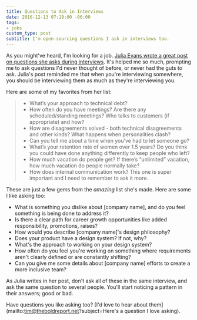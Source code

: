 ```yaml
---
title: Questions to Ask in Interviews
date: 2016-12-13 07:19:00 -06:00
tags:
- jobs
custom_type: post
subtitle: I'm open-sourcing questions I ask in interviews too.
---
```


As you might've heard, I'm looking for a job. [Julia Evans wrote a great post on questions she asks during interviews](https://jvns.ca/blog/2013/12/30/questions-im-asking-in-interviews/). It's helped me so much, prompting me to ask questions I'd never thought of before, or never had the guts to ask. Julia's post reminded me that when you're interviewing somewhere, you should be interviewing them as much as they're interviewing you.

Here are some of my favorites from her list:

> - What’s your approach to technical debt?
> - How often do you have meetings? Are there any scheduled/standing meetings? Who talks to customers (if appropriate) and how?
> - How are disagreements solved - both technical disagreements and other kinds? What happens when personalities clash?
> - Can you tell me about a time when you’ve had to let someone go?
> - What’s your retention rate of women over 1.5 years? Do you think you could have done anything differently to keep people who left?  
> - How much vacation do people get? If there’s “unlimited” vacation, how much vacation do people normally take?
> - How does internal communication work? This one is super important and I need to remember to ask it more.

These are just a few gems from the *amazing* list she's made. Here are some I like asking too:

- What is something you dislike about [company name], and do you feel something is being done to address it?
- Is there a clear path for career growth opportunities like added responsibility, promotions, raises?
- How would you describe [company name]'s design philosophy?
- Does your product have a design system? If not, why?
- What's the approach to working on your design system?
- How often do you feel you're working on something where requirements aren't clearly defined or are constantly shifting?
- Can you give me some details about [company name] efforts to create a more inclusive team?

As Julia writes in her post, don't ask all of these in the same interview, and ask the same question to several people. You'll start noticing a pattern in their answers; good or bad.

Have questions you like asking too? [I'd love to hear about them](mailto:tim@theboldreport.net?subject=Here's a question I love asking).
